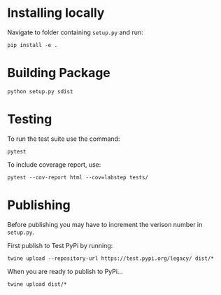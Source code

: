 # Installing locally

Navigate to folder containing `setup.py` and run:

```pip install -e .```

# Building Package 

```python setup.py sdist```

# Testing

To run the test suite use the command:

```pytest```

To include coverage report, use:

```pytest --cov-report html --cov=labstep tests/```

# Publishing

Before publishing you may have to increment the verison number in `setup.py`.

First publish to Test PyPi by running:

```twine upload --repository-url https://test.pypi.org/legacy/ dist/*```

When you are ready to publish to PyPi...

```twine upload dist/*```